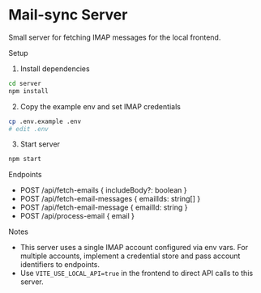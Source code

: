 # Mail-sync Server

Small server for fetching IMAP messages for the local frontend.

Setup

1. Install dependencies

```bash
cd server
npm install
```

2. Copy the example env and set IMAP credentials

```bash
cp .env.example .env
# edit .env
```

3. Start server

```bash
npm start
```

Endpoints

- POST /api/fetch-emails { includeBody?: boolean }
- POST /api/fetch-email-messages { emailIds: string[] }
- POST /api/fetch-email-message { emailId: string }
- POST /api/process-email { email }

Notes

- This server uses a single IMAP account configured via env vars. For multiple accounts, implement a credential store and pass account identifiers to endpoints.
- Use `VITE_USE_LOCAL_API=true` in the frontend to direct API calls to this server.
